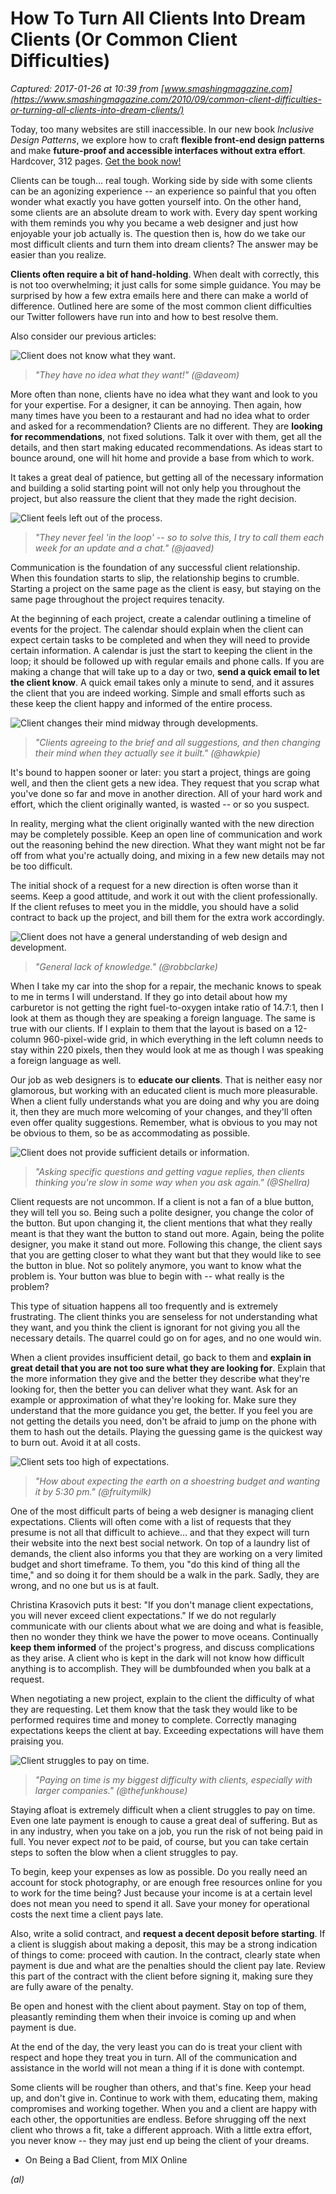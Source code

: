 # How To Turn All Clients Into Dream Clients (Or Common Client Difficulties)

_Captured: 2017-01-26 at 10:39 from [www.smashingmagazine.com](https://www.smashingmagazine.com/2010/09/common-client-difficulties-or-turning-all-clients-into-dream-clients/)_

Today, too many websites are still inaccessible. In our new book _Inclusive Design Patterns_, we explore how to craft **flexible front-end design patterns** and make **future-proof and accessible interfaces without extra effort**. Hardcover, 312 pages. [Get the book now!](https://shop.smashingmagazine.com/products/inclusive-design-patterns?utm_source=magazine&utm_campaign=inclusive-design-patterns&utm_medium=html-ad-content-1)

Clients can be tough… real tough. Working side by side with some clients can be an agonizing experience -- an experience so painful that you often wonder what exactly you have gotten yourself into. On the other hand, some clients are an absolute dream to work with. Every day spent working with them reminds you why you became a web designer and just how enjoyable your job actually is. The question then is, how do we take our most difficult clients and turn them into dream clients? The answer may be easier than you realize.

**Clients often require a bit of hand-holding**. When dealt with correctly, this is not too overwhelming; it just calls for some simple guidance. You may be surprised by how a few extra emails here and there can make a world of difference. Outlined here are some of the most common client difficulties our Twitter followers have run into and how to best resolve them.

Also consider our previous articles:

![Client does not know what they want.](https://www.smashingmagazine.com/wp-content/uploads/2010/06/tweet-1.jpg)

> _"They have no idea what they want!" (@daveom)_

More often than none, clients have no idea what they want and look to you for your expertise. For a designer, it can be annoying. Then again, how many times have you been to a restaurant and had no idea what to order and asked for a recommendation? Clients are no different. They are **looking for recommendations**, not fixed solutions. Talk it over with them, get all the details, and then start making educated recommendations. As ideas start to bounce around, one will hit home and provide a base from which to work.

It takes a great deal of patience, but getting all of the necessary information and building a solid starting point will not only help you throughout the project, but also reassure the client that they made the right decision.

![Client feels left out of the process.](https://www.smashingmagazine.com/wp-content/uploads/2010/06/tweet-2.jpg)

> _"They never feel 'in the loop' -- so to solve this, I try to call them each week for an update and a chat." (@jaaved)_

Communication is the foundation of any successful client relationship. When this foundation starts to slip, the relationship begins to crumble. Starting a project on the same page as the client is easy, but staying on the same page throughout the project requires tenacity.

At the beginning of each project, create a calendar outlining a timeline of events for the project. The calendar should explain when the client can expect certain tasks to be completed and when they will need to provide certain information. A calendar is just the start to keeping the client in the loop; it should be followed up with regular emails and phone calls. If you are making a change that will take up to a day or two, **send a quick email to let the client know**. A quick email takes only a minute to send, and it assures the client that you are indeed working. Simple and small efforts such as these keep the client happy and informed of the entire process.

![Client changes their mind midway through developments.](https://www.smashingmagazine.com/wp-content/uploads/2010/06/tweet-3.jpg)

> _"Clients agreeing to the brief and all suggestions, and then changing their mind when they actually see it built." (@hawkpie)_

It's bound to happen sooner or later: you start a project, things are going well, and then the client gets a new idea. They request that you scrap what you've done so far and move in another direction. All of your hard work and effort, which the client originally wanted, is wasted -- or so you suspect.

In reality, merging what the client originally wanted with the new direction may be completely possible. Keep an open line of communication and work out the reasoning behind the new direction. What they want might not be far off from what you're actually doing, and mixing in a few new details may not be too difficult.

The initial shock of a request for a new direction is often worse than it seems. Keep a good attitude, and work it out with the client professionally. If the client refuses to meet you in the middle, you should have a solid contract to back up the project, and bill them for the extra work accordingly.

![Client does not have a general understanding of web design and development.](https://www.smashingmagazine.com/wp-content/uploads/2010/06/tweet-4.jpg)

> _"General lack of knowledge." (@robbclarke)_

When I take my car into the shop for a repair, the mechanic knows to speak to me in terms I will understand. If they go into detail about how my carburetor is not getting the right fuel-to-oxygen intake ratio of 14.7:1, then I look at them as though they are speaking a foreign language. The same is true with our clients. If I explain to them that the layout is based on a 12-column 960-pixel-wide grid, in which everything in the left column needs to stay within 220 pixels, then they would look at me as though I was speaking a foreign language as well.

Our job as web designers is to **educate our clients**. That is neither easy nor glamorous, but working with an educated client is much more pleasurable. When a client fully understands what you are doing and why you are doing it, then they are much more welcoming of your changes, and they'll often even offer quality suggestions. Remember, what is obvious to you may not be obvious to them, so be as accommodating as possible.

![Client does not provide sufficient details or information.](https://www.smashingmagazine.com/wp-content/uploads/2010/06/tweet-5.jpg)

> _"Asking specific questions and getting vague replies, then clients thinking you're slow in some way when you ask again." (@Shellra)_

Client requests are not uncommon. If a client is not a fan of a blue button, they will tell you so. Being such a polite designer, you change the color of the button. But upon changing it, the client mentions that what they really meant is that they want the button to stand out more. Again, being the polite designer, you make it stand out more. Following this change, the client says that you are getting closer to what they want but that they would like to see the button in blue. Not so politely anymore, you want to know what the problem is. Your button was blue to begin with -- what really is the problem?

This type of situation happens all too frequently and is extremely frustrating. The client thinks you are senseless for not understanding what they want, and you think the client is ignorant for not giving you all the necessary details. The quarrel could go on for ages, and no one would win.

When a client provides insufficient detail, go back to them and **explain in great detail that you are not too sure what they are looking for**. Explain that the more information they give and the better they describe what they're looking for, then the better you can deliver what they want. Ask for an example or approximation of what they're looking for. Make sure they understand that the more guidance you get, the better. If you feel you are not getting the details you need, don't be afraid to jump on the phone with them to hash out the details. Playing the guessing game is the quickest way to burn out. Avoid it at all costs.

![Client sets too high of expectations.](https://www.smashingmagazine.com/wp-content/uploads/2010/06/tweet-6.jpg)

> _"How about expecting the earth on a shoestring budget and wanting it by 5:30 pm." (@fruitymilk)_

One of the most difficult parts of being a web designer is managing client expectations. Clients will often come with a list of requests that they presume is not all that difficult to achieve… and that they expect will turn their website into the next best social network. On top of a laundry list of demands, the client also informs you that they are working on a very limited budget and short timeframe. To them, you "do this kind of thing all the time," and so doing it for them should be a walk in the park. Sadly, they are wrong, and no one but us is at fault.

Christina Krasovich puts it best: "If you don't manage client expectations, you will never exceed client expectations." If we do not regularly communicate with our clients about what we are doing and what is feasible, then no wonder they think we have the power to move oceans. Continually **keep them informed** of the project's progress, and discuss complications as they arise. A client who is kept in the dark will not know how difficult anything is to accomplish. They will be dumbfounded when you balk at a request.

When negotiating a new project, explain to the client the difficulty of what they are requesting. Let them know that the task they would like to be performed requires time and money to complete. Correctly managing expectations keeps the client at bay. Exceeding expectations will have them praising you.

![Client struggles to pay on time.](https://www.smashingmagazine.com/wp-content/uploads/2010/06/tweet-7.jpg)

> _"Paying on time is my biggest difficulty with clients, especially with larger companies." (@thefunkhouse)_

Staying afloat is extremely difficult when a client struggles to pay on time. Even one late payment is enough to cause a great deal of suffering. But as in any industry, when you take on a job, you run the risk of not being paid in full. You never expect _not_ to be paid, of course, but you can take certain steps to soften the blow when a client struggles to pay.

To begin, keep your expenses as low as possible. Do you really need an account for stock photography, or are enough free resources online for you to work for the time being? Just because your income is at a certain level does not mean you need to spend it all. Save your money for operational costs the next time a client pays late.

Also, write a solid contract, and **request a decent deposit before starting**. If a client is sluggish about making a deposit, this may be a strong indication of things to come: proceed with caution. In the contract, clearly state when payment is due and what are the penalties should the client pay late. Review this part of the contract with the client before signing it, making sure they are fully aware of the penalty.

Be open and honest with the client about payment. Stay on top of them, pleasantly reminding them when their invoice is coming up and when payment is due.

At the end of the day, the very least you can do is treat your client with respect and hope they treat you in turn. All of the communication and assistance in the world will not mean a thing if it is done with contempt.

Some clients will be rougher than others, and that's fine. Keep your head up, and don't give in. Continue to work with them, educating them, making compromises and working together. When you and a client are happy with each other, the opportunities are endless. Before shrugging off the next client who throws a fit, take a different approach. With a little extra effort, you never know -- they may just end up being the client of your dreams.

  * On Being a Bad Client, from MIX Online

_(al)_
